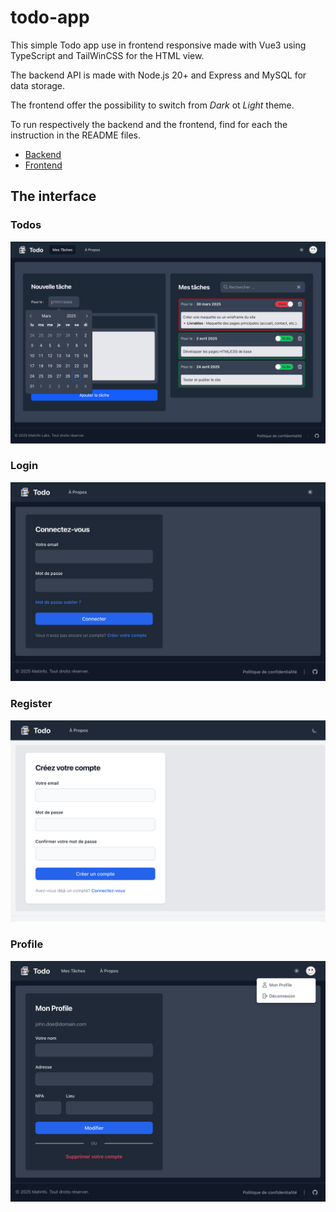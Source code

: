 # todo-app

This simple Todo app use in frontend responsive made with Vue3 using TypeScript and 
TailWinCSS for the HTML view.

The backend API is made with Node.js 20+ and Express and MySQL for data storage.

The frontend offer the possibility to switch from *Dark* ot *Light* theme.

To run respectively the backend and the frontend, find for each the instruction in the README files.

- [Backend](./backend/README.md)
- [Frontend](./frontend/README.md)

## The interface

### Todos

![Todos](./img/tasks.png)

### Login

![Login](./img/login.png)

### Register

![Register](./img/register.png)

### Profile

![Profile](./img/profile.png)



